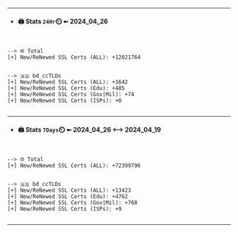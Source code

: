 

---
- #### 🖨️ **Stats** `24Hr`⏲️ ➼ 2024_04_26
```console


--> 🌐 Total
[+] New/ReNewed SSL Certs (ALL): +12021764


--> 🇧🇩 bd_ccTLDs
[+] New/ReNewed SSL Certs (ALL): +1642
[+] New/ReNewed SSL Certs (Edu): +485
[+] New/ReNewed SSL Certs (Gov|Mil): +74
[+] New/ReNewed SSL Certs (ISPs): +0


```

---
- #### 🖨️ **Stats** `7Days`⏲️ ➼ 2024_04_26 <--> 2024_04_19
```console


--> 🌐 Total
[+] New/ReNewed SSL Certs (ALL): +72399796


--> 🇧🇩 bd_ccTLDs
[+] New/ReNewed SSL Certs (ALL): +13423
[+] New/ReNewed SSL Certs (Edu): +4762
[+] New/ReNewed SSL Certs (Gov|Mil): +768
[+] New/ReNewed SSL Certs (ISPs): +9


```

---

